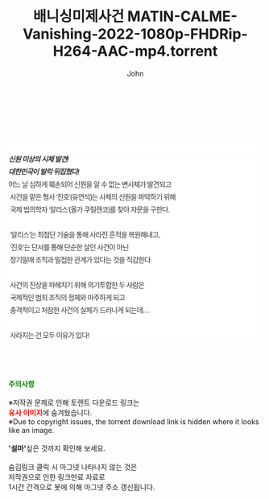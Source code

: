 ﻿---
layout: post
title:  "배니싱미제사건 MATIN-CALME-Vanishing-2022-1080p-FHDRip-H264-AAC-mp4.torrent"
author: John
categories: [ 영화 ]
tags: [  ]
image:  
description: "배니싱미제사건 MATIN-CALME-Vanishing-2022-1080p-FHDRip-H264-AAC-mp4 torrent 정보 공유"
toc: true
toc_sticky: true
---

<br>
<div class="view-img">
<a class="view_image" href="http://torrentmobile60.com/bbs/view_image.php?fn=%2Fdata%2Ffile%2Fmovie%2F3659260999_QWNecnXZ_034f5d16fbf47992350bcf81dc5555edca3dcde6.jpg" target="_blank"><img alt="" class="img-tag" content="http://torrentmobile60.com/data/file/movie/3659260999_QWNecnXZ_034f5d16fbf47992350bcf81dc5555edca3dcde6.jpg" itemprop="image" src="http://torrentmobile60.com/data/file/movie/3659260999_QWNecnXZ_034f5d16fbf47992350bcf81dc5555edca3dcde6.jpg"/></a><a class="view_image" href="http://torrentmobile60.com/bbs/view_image.php?fn=%2Fdata%2Ffile%2Fmovie%2F3659260999_1DlBoiEy_c6b24dd52b96fb01bce81ba39e70ee9d6910e4fc.jpg" target="_blank"><img alt="" class="img-tag" content="http://torrentmobile60.com/data/file/movie/3659260999_1DlBoiEy_c6b24dd52b96fb01bce81ba39e70ee9d6910e4fc.jpg" itemprop="image" src="http://torrentmobile60.com/data/file/movie/3659260999_1DlBoiEy_c6b24dd52b96fb01bce81ba39e70ee9d6910e4fc.jpg"/></a></div><div class="view-content" itemprop="description">
<p><br/></p><div class="title_area" style="margin:0px 0px 9px;padding:0px;list-style:none;font-size:12px;font-family:'나눔고딕', NanumGothic, '돋움', Dotum, Helvetica, 'AppleSDGothicNeo-Medium', AppleGothic, sans-serif;height:30px;float:none;background-color:rgb(255,255,255);"><h4 class="h_story" style="margin:5px 10px 0px 0px;padding:0px;list-style:none;font-size:12px;font-family:'돋움', sans-serif;height:18px;width:49px;background:url(&quot;https://ssl.pstatic.net/static/movie/2020/10/h_tx_sp5.png&quot;) no-repeat 0px -17px;float:left;"><strong class="blind" style="margin:0px;padding:0px;list-style:none;font-size:0px;font-family:inherit;color:inherit;width:1px;height:1px;line-height:0;">줄거리</strong></h4></div><h5 class="h_tx_story" style="margin:-7px 0px 1px;padding:0px;list-style:none;font-size:14px;font-family:'나눔고딕', NanumGothic, Helvetica, sans-serif;color:rgb(51,51,51);background-image:url(&quot;https://ssl.pstatic.net/static/movie/2014/01/blank.gif&quot;);letter-spacing:-1px;line-height:25px;background-color:rgb(255,255,255);">신원 미상의 시체 발견!<br style="list-style:none;font-size:12px;font-family:'돋움', sans-serif;color:rgb(0,0,0);"/>대한민국이 발칵 뒤집혔다!</h5><p class="con_tx" style="margin-top:-1px;margin-bottom:-6px;list-style:none;font-size:14px;font-family:'나눔고딕', NanumGothic, '돋움', Dotum, Helvetica, 'AppleSDGothicNeo-Medium', AppleGothic, sans-serif;color:rgb(51,51,51);background-image:url(&quot;https://ssl.pstatic.net/static/movie/2014/01/blank.gif&quot;);letter-spacing:-1px;line-height:25px;background-color:rgb(255,255,255);">어느 날 심하게 훼손되어 신원을 알 수 없는 변사체가 발견되고<br style="list-style:none;font-size:12px;font-family:'돋움', sans-serif;color:rgb(0,0,0);"/> 사건을 맡은 형사 ‘진호’(유연석)는 사체의 신원을 파악하기 위해<br style="list-style:none;font-size:12px;font-family:'돋움', sans-serif;color:rgb(0,0,0);"/> 국제 법의학자 ‘알리스’(올가 쿠릴렌코)를 찾아 자문을 구한다.<br style="list-style:none;font-size:12px;font-family:'돋움', sans-serif;color:rgb(0,0,0);"/> <br style="list-style:none;font-size:12px;font-family:'돋움', sans-serif;color:rgb(0,0,0);"/> ‘알리스’는 최첨단 기술을 통해 사라진 흔적을 복원해내고,<br style="list-style:none;font-size:12px;font-family:'돋움', sans-serif;color:rgb(0,0,0);"/> ‘진호’는 단서를 통해 단순한 살인 사건이 아닌<br style="list-style:none;font-size:12px;font-family:'돋움', sans-serif;color:rgb(0,0,0);"/> 장기밀매 조직과 밀접한 관계가 있다는 것을 직감한다.<br style="list-style:none;font-size:12px;font-family:'돋움', sans-serif;color:rgb(0,0,0);"/> <br style="list-style:none;font-size:12px;font-family:'돋움', sans-serif;color:rgb(0,0,0);"/> 사건의 진상을 파헤치기 위해 의기투합한 두 사람은<br style="list-style:none;font-size:12px;font-family:'돋움', sans-serif;color:rgb(0,0,0);"/> 국제적인 범죄 조직의 정체와 마주하게 되고<br style="list-style:none;font-size:12px;font-family:'돋움', sans-serif;color:rgb(0,0,0);"/> 충격적이고 처참한 사건의 실체가 드러나게 되는데…<br style="list-style:none;font-size:12px;font-family:'돋움', sans-serif;color:rgb(0,0,0);"/> <br style="list-style:none;font-size:12px;font-family:'돋움', sans-serif;color:rgb(0,0,0);"/> 사라지는 건 모두 이유가 있다!</p> </div>
    
<br><br><br>
<p data-ke-size="size16"><b><span style="color: green;">주의사항</span></b><br /><br />※저작권 문제로 인해 토렌트 다운로드 링크는<br /><b><span style="color: red;">유사 이미지</span></b>에 숨겨뒀습니다.<br />※Due to copyright issues, the torrent download link is hidden where it looks like an image.<br /><br /><b>'설마'</b>싶은 것까지 확인해 보세요.<br /><br />숨김링크 클릭 시 마그넷 나타나지 않는 것은<br />저작권으로 인한 링크만료 자료로<br />1시간 간격으로 봇에 의해 마그넷 주소 갱신됩니다.</p>
